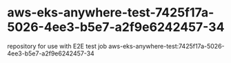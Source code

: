# aws-eks-anywhere-test-7425f17a-5026-4ee3-b5e7-a2f9e6242457-34
repository for use with E2E test job aws-eks-anywhere-test:7425f17a-5026-4ee3-b5e7-a2f9e6242457-34
